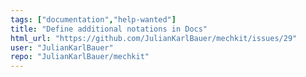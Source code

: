 ```yaml
---
tags: ["documentation","help-wanted"]
title: "Define additional notations in Docs"
html_url: "https://github.com/JulianKarlBauer/mechkit/issues/29"
user: "JulianKarlBauer"
repo: "JulianKarlBauer/mechkit"
---
```


